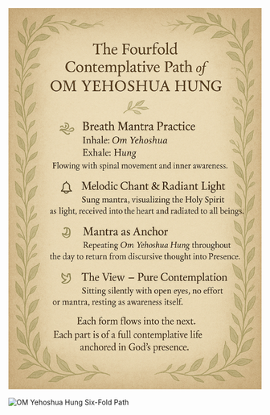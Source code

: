 ![OM Yehoshua Hung Scroll](OM-Yehoshua-Hung_Scroll.png)


![OM Yehoshua Hung Six-Fold Path](OM-Yehoshua-Hung_Sixfold-Contemplative-mantra-path)

